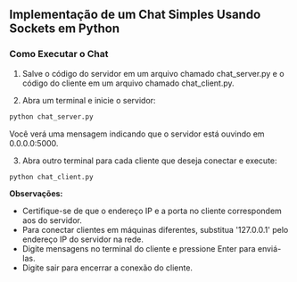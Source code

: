 ## Implementação de um Chat Simples Usando Sockets em Python

### Como Executar o Chat
1. Salve o código do servidor em um arquivo chamado chat_server.py e o código do cliente em um arquivo chamado chat_client.py.

2. Abra um terminal e inicie o servidor:

```python
python chat_server.py
```
Você verá uma mensagem indicando que o servidor está ouvindo em 0.0.0.0:5000.

3. Abra outro terminal para cada cliente que deseja conectar e execute:

```python
python chat_client.py
```

**Observações:**

* Certifique-se de que o endereço IP e a porta no cliente correspondem aos do servidor.
* Para conectar clientes em máquinas diferentes, substitua '127.0.0.1' pelo endereço IP do servidor na rede.
* Digite mensagens no terminal do cliente e pressione Enter para enviá-las.
* Digite sair para encerrar a conexão do cliente.